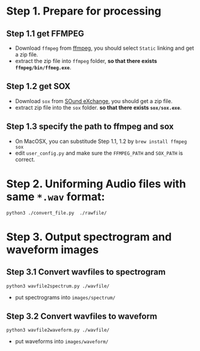 # Step 1. Prepare for processing
## Step 1.1 get FFMPEG
* Download `ffmpeg` from [ffmpeg](http://ffmpeg.zeranoe.com/builds/), you should select `Static` linking and get a zip file.
* extract the zip file into `ffmpeg` folder, __so that there exists `ffmpeg/bin/ffmeg.exe`__.

## Step 1.2 get SOX
* Download `sox` from [SOund eXchange](https://sourceforge.net/projects/sox/files/sox/14.4.2/), you should get a zip file.
* extract zip file into the `sox` folder. __so that there exists `sox/sox.exe`__.

## Step 1.3 specify the path to ffmpeg and sox
* On MacOSX, you can substitude Step 1.1, 1.2 by `brew install ffmpeg sox`
* edit `user_config.py` and make sure the `FFMPEG_PATH` and `SOX_PATH` is correct.

# Step 2. Uniforming Audio files with same `*.wav` format: 

`python3 ./convert_file.py  ./rawfile/`

# Step 3. Output spectrogram and waveform images 

## Step 3.1 Convert wavfiles to spectrogram 

`python3 wavfile2spectrum.py ./wavfile/`

* put spectrograms into `images/spectrum/`

## Step 3.2 Convert wavfiles to waveform 

`python3 wavfile2waveform.py ./wavfile/`

* put waveforms into `images/waveform/`




